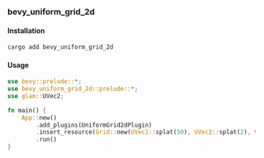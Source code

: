 ### bevy_uniform_grid_2d

#### Installation
```sh
cargo add bevy_uniform_grid_2d
```

#### Usage
```rust
use bevy::prelude::*;
use bevy_uniform_grid_2d::prelude::*;
use glam::UVec2;

fn main() {
    App::new()
        .add_plugins(UniformGrid2dPlugin)
        .insert_resource(Grid::new(UVec2::splat(50), UVec2::splat(2), Vec2::ZERO))
        .run()
}
```
